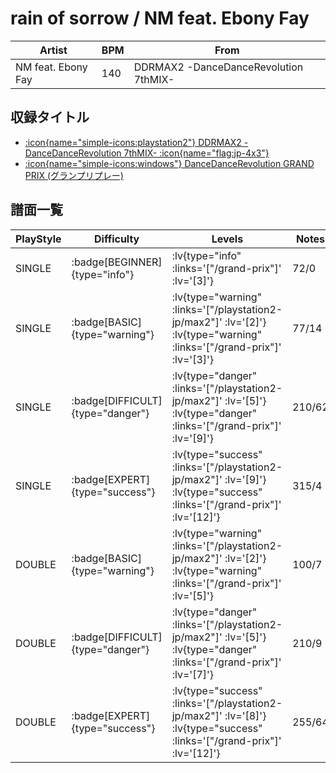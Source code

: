 # rain of sorrow / NM feat. Ebony Fay

|Artist|BPM|From|
|------|---|----|
|NM feat. Ebony Fay|140|DDRMAX2 -DanceDanceRevolution 7thMIX-|

## 収録タイトル

- [ :icon{name="simple-icons:playstation2"} DDRMAX2 -DanceDanceRevolution 7thMIX- :icon{name="flag:jp-4x3"} ](/playstation2-jp/max2)
- [ :icon{name="simple-icons:windows"} DanceDanceRevolution GRAND PRIX (グランプリプレー)](/grand-prix)

## 譜面一覧

|PlayStyle|Difficulty|Levels|Notes|Movie|
|---------|----------|------|-----|-----|
|SINGLE| :badge[BEGINNER]{type="info"} | :lv{type="info" :links='["/grand-prix"]' :lv='[3]'} |72/0||
|SINGLE| :badge[BASIC]{type="warning"} | :lv{type="warning" :links='["/playstation2-jp/max2"]' :lv='[2]'}  :lv{type="warning" :links='["/grand-prix"]' :lv='[3]'} |77/14||
|SINGLE| :badge[DIFFICULT]{type="danger"} | :lv{type="danger" :links='["/playstation2-jp/max2"]' :lv='[5]'}  :lv{type="danger" :links='["/grand-prix"]' :lv='[9]'} |210/62||
|SINGLE| :badge[EXPERT]{type="success"} | :lv{type="success" :links='["/playstation2-jp/max2"]' :lv='[9]'}  :lv{type="success" :links='["/grand-prix"]' :lv='[12]'} |315/4||
|DOUBLE| :badge[BASIC]{type="warning"} | :lv{type="warning" :links='["/playstation2-jp/max2"]' :lv='[2]'}  :lv{type="warning" :links='["/grand-prix"]' :lv='[5]'} |100/7||
|DOUBLE| :badge[DIFFICULT]{type="danger"} | :lv{type="danger" :links='["/playstation2-jp/max2"]' :lv='[5]'}  :lv{type="danger" :links='["/grand-prix"]' :lv='[7]'} |210/9||
|DOUBLE| :badge[EXPERT]{type="success"} | :lv{type="success" :links='["/playstation2-jp/max2"]' :lv='[8]'}  :lv{type="success" :links='["/grand-prix"]' :lv='[12]'} |255/64||
